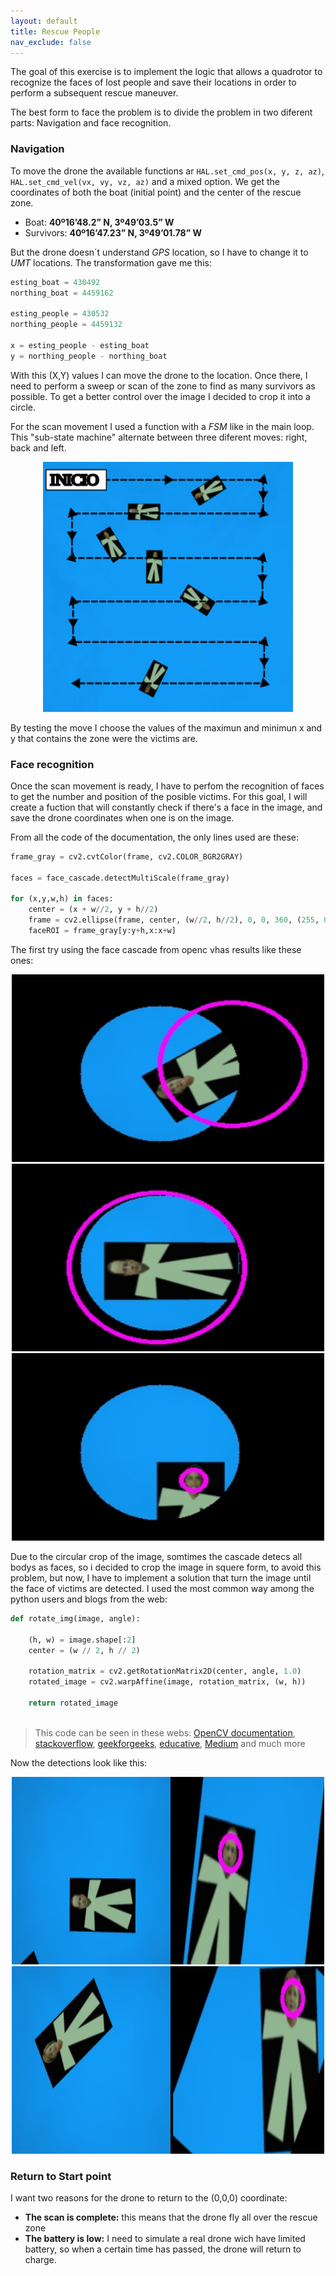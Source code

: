 ```yaml
---
layout: default
title: Rescue People
nav_exclude: false
---
```


The goal of this exercise is to implement the logic that allows a quadrotor to recognize the faces of lost people and save their locations in order to perform a subsequent rescue maneuver.

The best form to face the problem is to divide the problem in two diferent parts: Navigation and face recognition.

### Navigation

To move the drone the available functions ar `HAL.set_cmd_pos(x, y, z, az)`, `HAL.set_cmd_vel(vx, vy, vz, az)` and a mixed option. We get the coordinates of both the boat (initial point) and the center of the rescue zone.

* Boat:  **40º16’48.2” N, 3º49’03.5” W**
* Survivors: **40º16’47.23” N, 3º49’01.78” W**

But the drone doesn´t understand *GPS* location, so I have to change it to *UMT* locations. The transformation gave me this:

```python
esting_boat = 430492
northing_boat = 4459162

esting_people = 430532
northing_people = 4459132

x = esting_people - esting_boat
y = northing_people - northing_boat
```

With this (X,Y) values I can move the drone to the location. Once there, I need to perform a sweep or scan of the zone to find as many survivors as possible. To get a better control over the image I decided to crop it into a circle.

For the scan movement I used a function with a *FSM* like in the main loop. This "sub-state machine" alternate between three diferent moves: right, back and left.

<center>
    <img src="assets/img/sweep_move.png" width="400" height="400">
</center>


By testing the move I choose the values of the maximun and minimun x and y that contains the zone were the victims are.

### Face recognition

Once the scan movement is ready, I have to perfom the recognition of faces to get the number and position of the posible victims. For this goal, I will create a fuction that will constantly check if there's a face in the image, and save the drone coordinates when one is on the image.

From all the code of the documentation, the only lines used are these:

```python
frame_gray = cv2.cvtColor(frame, cv2.COLOR_BGR2GRAY)
        
faces = face_cascade.detectMultiScale(frame_gray)
    
for (x,y,w,h) in faces:
    center = (x + w//2, y + h//2)
    frame = cv2.ellipse(frame, center, (w//2, h//2), 0, 0, 360, (255, 0, 255), 4)
    faceROI = frame_gray[y:y+h,x:x+w]
```

The first try using the face cascade from openc vhas results like these ones:

<center>
    <img src="assets/img/recognition_bad_1.png" width="500" height="300">
</center>

<center>
    <img src="assets/img/recognition_bad_2.png" width="500" height="300">
</center>
<center>
    <img src="assets/img/recognition_bad_3.png" width="500" height="300">
</center>

Due to the circular crop of the image, somtimes the cascade detecs all bodys as faces, so i decided to crop the image in squere form, to avoid this problem, but now, I have to implement a solution that turn the image until the face of victims are detected. I used the most common way among the python users and blogs from the web:

```python
def rotate_img(image, angle):
  
    (h, w) = image.shape[:2]
    center = (w // 2, h // 2)
    
    rotation_matrix = cv2.getRotationMatrix2D(center, angle, 1.0)
    rotated_image = cv2.warpAffine(image, rotation_matrix, (w, h))
    
    return rotated_image
    
```

> This code can be seen in these webs: [OpenCV documentation](https://docs.opencv.org/4.x/da/d6e/tutorial_py_geometric_transformations.html), [stackoverflow](https://stackoverflow.com/questions/9041681/opencv-python-rotate-image-by-x-degrees-around-specific-point), [geekforgeeks](https://www.geeksforgeeks.org/python-opencv-cv2-rotate-method/), [educative](https://www.educative.io/answers/opencv-rotate-image), [Medium](https://medium.com/analytics-vidhya/rotating-images-with-opencv-and-imutils-99801cb4e03e) and much more

Now the detections look like this:

<center>
    <img src="assets/img/recognition_good_1.png" width="500" height="300">
</center>
<center>
    <img src="assets/img/recognition_good_2.png" width="500" height="300">
</center>

### Return to Start point

I want two reasons for the drone to return to the (0,0,0) coordinate:

* **The scan is complete:** this means that the drone fly all over the rescue zone
* **The battery is low:** I need to simulate a real drone wich have limited battery, so when a certain time has passed, the drone will return to charge.

